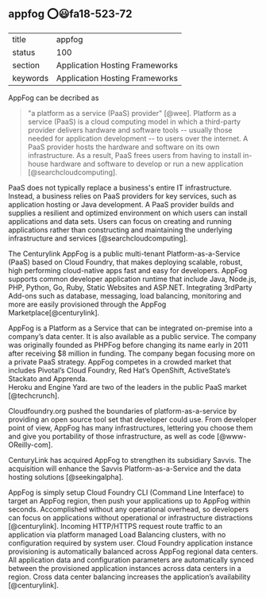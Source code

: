 ## appfog :o::smiley:fa18-523-72


|          |                                |
| -------- | ------------------------------ |
| title    | appfog                         | 
| status   | 100                             |
| section  | Application Hosting Frameworks |
| keywords | Application Hosting Frameworks |


AppFog can be decribed as 
> "a platform as a service (PaaS) provider"  [@wee]. 
Platform as a service (PaaS) is a cloud computing model in which a third-party
 provider delivers hardware and software tools -- usually those needed for 
 application development -- to users over the internet. A PaaS provider hosts 
 the hardware and software on its own infrastructure. As a result, PaaS frees 
 users from having to install in-house hardware and software to develop or run
 a new application [@searchcloudcomputing].

PaaS does not typically replace a business's entire IT infrastructure. Instead,
 a business relies on PaaS providers for key services, such as application 
 hosting or Java development. A PaaS provider builds and supplies a resilient
 and optimized environment on which users can install applications and data 
 sets. Users can focus on creating and running applications rather than 
 constructing and maintaining the underlying infrastructure and services
 [@searchcloudcomputing].

The Centurylink AppFog is a public multi-tenant Platform-as-a-Service (PaaS)
 based on Cloud Foundry, that makes deploying scalable, robust, high
performing cloud-native apps fast and easy for developers. AppFog supports 
common developer application runtime that include
Java, Node.js, PHP, Python, Go, Ruby, Static Websites and ASP.NET. Integrating
 3rdParty Add-ons such as database, messaging,
load balancing, monitoring and more are easily provisioned through the AppFog 
Marketplace[@centurylink].

AppFog is a Platform as a Service that can be integrated on-premise into a 
company’s data center. It is also available as a public service. The company 
was originally founded as PHPFog before changing its name early in 2011 after
 receiving $8 million in funding.  The company began focusing more on a private
 PaaS strategy. AppFog competes in a crowded market that includes Pivotal’s 
 Cloud Foundry, Red Hat’s OpenShift, ActiveState’s Stackato and Apprenda.  
 Heroku and Engine Yard are two of the leaders in the public PaaS market
 [@techcrunch].

Cloudfoundry.org pushed the boundaries of platform-as-a-service by providing 
an open source tool set that developer could use. From developer point of view,
AppFog has many infrastructures, lettering you choose them and give you 
portability of those infrastructure, as well as code [@www-OReilly-com].

CenturyLink  has acquired AppFog to strengthen its subsidiary Savvis. 
The acquisition will enhance the Savvis Platform-as-a-Service and the data 
hosting solutions [@seekingalpha].

AppFog is simply setup Cloud Foundry CLI (Command Line Interface) to target an
 AppFog region, then push your applications up to AppFog within
seconds. Accomplished without any operational overhead, so developers can focus
 on applications without operational or infrastructure
distractions [@centurylink].
Incoming HTTP/HTTPS request route traffic to an application via platform 
managed Load Balancing clusters, with no configuration
required by system user. Cloud Foundry application instance provisioning 
is automatically balanced across AppFog regional data centers. All application
 data and
configuration parameters are automatically synced between the provisioned 
application instances across data centers in a region. Cross
data center balancing increases the application’s availability [@centurylink].
